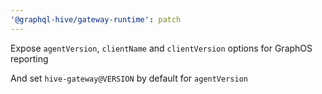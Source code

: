 ```yaml
---
'@graphql-hive/gateway-runtime': patch
---
```


Expose `agentVersion`, `clientName` and `clientVersion` options for GraphOS reporting

And set `hive-gateway@VERSION` by default for `agentVersion`